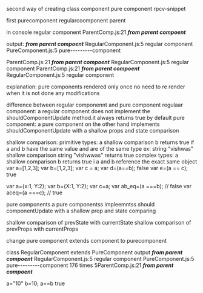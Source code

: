 second way of creating class component
pure component
rpcv-snippet

first
purecomponent
regularcoomponent
parent

in console
regular component
ParentComp.js:21 ***from parent compoent***

output:
***from parent compoent***
RegularComponent.js:5 regular component
PureComponent.js:5 pure---------component

ParentComp.js:21 ***from parent compoent***
RegularComponent.js:5 regular component
ParentComp.js:21 ***from parent compoent***
RegularComponent.js:5 regular component

explanation:
pure components rendered only once
no need to re render when it is not done any modifications


difference between regular componennt  and pure component
regulaar component:
a regular component does not implement the shouldComponentUpdate method.it always returns true by default
pure component:
a pure component on the other hand implements shouldComponentUpdate with a shallow props and state comparison


shallow comparison:
primitive types:
a shallow comparison b returns true if a and b have the same value and are of the same type
ex: string "vishwas" shallow comparison string "vishwwas" returns true
complex types:
a shallow comparison b returns true i a and b reference the exact same object
var a=[1,2,3];
var b=[1,2,3];
var c = a;
var d=(a==b); false
var e=(a == c); true


var a={x:1, Y:2};
var b={X:1, Y:2};
var c=a;
var ab_eq=(a ===b); // false
var aceq=(a ===c);  // true

pure components
a pure componentss impleemntss should componentUpdate with a shallow prop and state comparing 

shallow comparison  of prevState with currentState
shallow comparison of prevProps with currentProps

change pure component
extends component to purecomponent

 class RegularComponent extends PureComponent
 output
 ***from parent compoent***
RegularComponent.js:5 regular component
PureComponent.js:5 pure---------component
176 times 5ParentComp.js:21 ***from parent compoent***





a="10"
b=10;
a==b
true